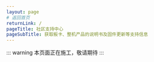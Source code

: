 ```yaml
---
layout: page
# 返回首页
returnLink: /
pageTitle: 社区支持中心
pageSubTitle: 获取板卡、整机产品的说明书及固件更新等支持信息
---
```



::: warning
本页面正在施工，敬请期待
:::

